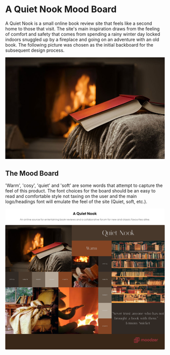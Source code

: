 # A Quiet Nook Mood Board

A Quiet Nook is a small online book review site that feels like a second home to those that visit. The site's main inspiration draws from the feeling of comfort and safety that comes from spending a rainy winter day locked indoors snuggled up by a fireplace and going on an adventure with an old book. The following picture was chosen as the initial backboard for the subsequent design process.

![Book Review](img/book-fireplace.jpg)


## The Mood Board

'Warm', 'cosy', 'quiet' and 'soft' are some words that attempt to capture the feel of this product. The font choices for the board should be an easy to read and comfortable style not taxing on the user and the main logo/headings font will emulate the feel of the site (Quiet, soft, etc.).

![Quiet Nook Mood Board](img/a_quiet_nook.png)